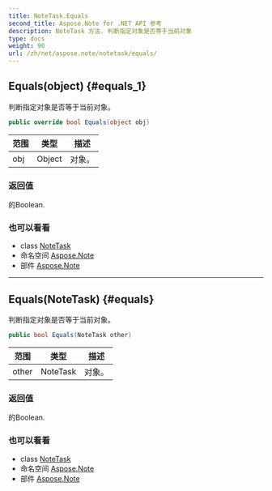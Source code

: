 ```yaml
---
title: NoteTask.Equals
second_title: Aspose.Note for .NET API 参考
description: NoteTask 方法. 判断指定对象是否等于当前对象
type: docs
weight: 90
url: /zh/net/aspose.note/notetask/equals/
---
```

## Equals(object) {#equals_1}

判断指定对象是否等于当前对象。

```csharp
public override bool Equals(object obj)
```

| 范围 | 类型 | 描述 |
| --- | --- | --- |
| obj | Object | 对象。 |

### 返回值

的Boolean.

### 也可以看看

* class [NoteTask](../)
* 命名空间 [Aspose.Note](../../notetask/)
* 部件 [Aspose.Note](../../../)

---

## Equals(NoteTask) {#equals}

判断指定对象是否等于当前对象。

```csharp
public bool Equals(NoteTask other)
```

| 范围 | 类型 | 描述 |
| --- | --- | --- |
| other | NoteTask | 对象。 |

### 返回值

的Boolean.

### 也可以看看

* class [NoteTask](../)
* 命名空间 [Aspose.Note](../../notetask/)
* 部件 [Aspose.Note](../../../)


